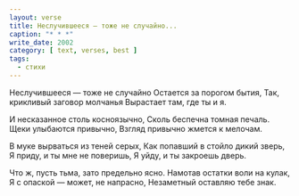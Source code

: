 ```yaml
---
layout: verse
title: Неслучившееся — тоже не случайно...
caption: "* * *"
write_date: 2002
category: [ text, verses, best ]
tags:
  - стихи
---
```

Неслучившееся — тоже не случайно
Остается за порогом бытия,
Так, крикливый заговор молчанья
Вырастает там, где ты и я.

И несказанное столь косноязычно,
Сколь беспечна томная печаль.
Щеки улыбаются привычно,
Взгляд привычно жмется к мелочам.

В муке вырваться из теней серых,
Как попавший в стойло дикий зверь,
Я приду, и ты мне не поверишь,
Я уйду, и ты закроешь дверь.

Что ж, пусть тьма, зато предельно ясно.
Намотав остатки воли на кулак,
Я с опаской — может, не напрасно,
Незаметный оставляю тебе знак.
